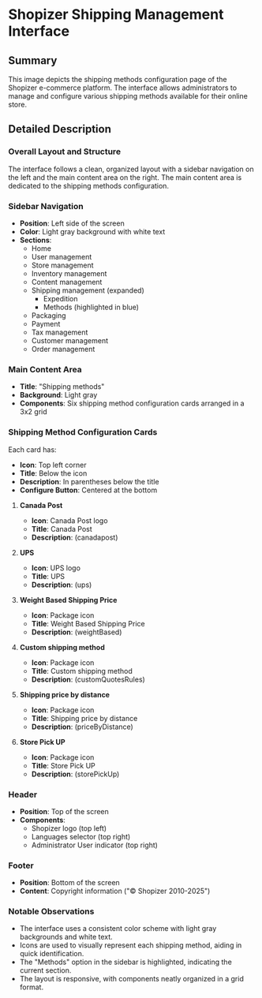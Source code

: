 # Shopizer Shipping Management Interface

## Summary
This image depicts the shipping methods configuration page of the Shopizer e-commerce platform. The interface allows administrators to manage and configure various shipping methods available for their online store.

## Detailed Description

### Overall Layout and Structure
The interface follows a clean, organized layout with a sidebar navigation on the left and the main content area on the right. The main content area is dedicated to the shipping methods configuration.

### Sidebar Navigation
- **Position**: Left side of the screen
- **Color**: Light gray background with white text
- **Sections**:
  - Home
  - User management
  - Store management
  - Inventory management
  - Content management
  - Shipping management (expanded)
    - Expedition
    - Methods (highlighted in blue)
  - Packaging
  - Payment
  - Tax management
  - Customer management
  - Order management

### Main Content Area
- **Title**: "Shipping methods"
- **Background**: Light gray
- **Components**: Six shipping method configuration cards arranged in a 3x2 grid

### Shipping Method Configuration Cards
Each card has:
- **Icon**: Top left corner
- **Title**: Below the icon
- **Description**: In parentheses below the title
- **Configure Button**: Centered at the bottom

1. **Canada Post**
   - **Icon**: Canada Post logo
   - **Title**: Canada Post
   - **Description**: (canadapost)

2. **UPS**
   - **Icon**: UPS logo
   - **Title**: UPS
   - **Description**: (ups)

3. **Weight Based Shipping Price**
   - **Icon**: Package icon
   - **Title**: Weight Based Shipping Price
   - **Description**: (weightBased)

4. **Custom shipping method**
   - **Icon**: Package icon
   - **Title**: Custom shipping method
   - **Description**: (customQuotesRules)

5. **Shipping price by distance**
   - **Icon**: Package icon
   - **Title**: Shipping price by distance
   - **Description**: (priceByDistance)

6. **Store Pick UP**
   - **Icon**: Package icon
   - **Title**: Store Pick UP
   - **Description**: (storePickUp)

### Header
- **Position**: Top of the screen
- **Components**:
  - Shopizer logo (top left)
  - Languages selector (top right)
  - Administrator User indicator (top right)

### Footer
- **Position**: Bottom of the screen
- **Content**: Copyright information ("© Shopizer 2010-2025")

### Notable Observations
- The interface uses a consistent color scheme with light gray backgrounds and white text.
- Icons are used to visually represent each shipping method, aiding in quick identification.
- The "Methods" option in the sidebar is highlighted, indicating the current section.
- The layout is responsive, with components neatly organized in a grid format.